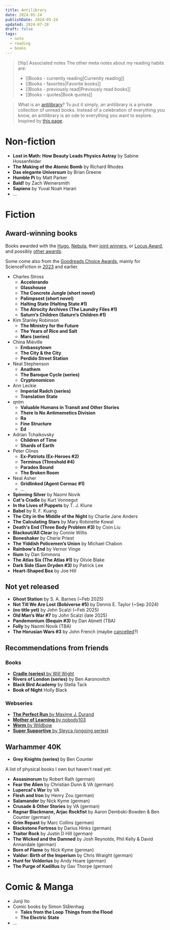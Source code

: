 ```yaml
---
title: Antilibrary
date: 2024-05-24
publishDate: 2024-05-24
updated: 2024-07-28
draft: false
tags:
  - note
  - reading
  - books
---
```


> [!tip] Associated notes
> The other meta notes about my reading habits are:
> - [[Books - currently reading|Currently reading]]
> - [[Books - favorites|Favorite books]]
> - [[Books - previously read|Previously read books]]
> - [[Books - quotes|Book quotes]]

> What is an [antilibrary](https://nesslabs.com/antilibrary)? To put it simply, an antilibrary is a private collection of unread books. Instead of a celebration of everything you know, an antilibrary is an ode to everything you want to explore.  
> Inspired by [this page](https://jzhao.zyx/books).

# Non-fiction

- **Lost in Math: How Beauty Leads Physics Astray** by Sabine Hossenfelder
- **The Making of the Atomic Bomb** by Richard Rhodes
- **Das elegante Universum** by Brian Greene
- **Humble Pi** by Matt Parker
- **Bald!** by Zach Weinersmith
- **Sapiens** by Yuval Noah Harari
- ...

# Fiction

## Award-winning books

Books awarded with the [Hugo](https://de.wikipedia.org/wiki/Hugo_Award), [Nebula](https://de.wikipedia.org/wiki/Nebula_Award), their [joint winners](https://en.wikipedia.org/wiki/List_of_joint_winners_of_the_Hugo_and_Nebula_awards), or [Locus Award](https://de.wikipedia.org/wiki/Locus_Award), and possibly [other awards](https://en.wikipedia.org/wiki/List_of_science_fiction_and_fantasy_literary_awards).

Some come also from the [Goodreads Choice Awards](https://www.goodreads.com/choiceawards/), mainly for ScienceFiction in [2023](https://www.goodreads.com/choiceawards/best-science-fiction-books-2023) and earlier.

-  Charles Stross
	- **Accelerando**
	- **Glasshouse**
	- **The Concrete Jungle (short novel)**
	- **Palimpsest (short novel)**
	- **Halting State (Halting State #1)**
	- **The Atrocity Archives (The Laundry Files #1)**
	- **Saturn’s Children (Saturn’s Children #1)**
- Kim Stanley Robinson
	- **The Ministry for the Future**
	- **The Years of Rice and Salt**
	- **Mars (series)**
- China Miéville
	- **Embassytown**
	- **The City & the City**
	- **Perdido Street Station**
- Neal Stephenson
	- **Anathem**
	- **The Baroque Cycle (series)**
	- **Cryptonomicon**
- Ann Leckie
	- **Imperial Radch (series)**
	- **Translation State**
- qntm
	- **Valuable Humans in Transit and Other Stories**
	- **There Is No Antimemetics Division**
	- **Ra**
	- **Fine Structure**
	- **Ed**
- Adrian Tchaikovsky
	- **Children of Time** 
	- **Shards of Earth**
- Peter Clines
	- **Ex-Patriots (Ex-Heroes #2)**
	- **Terminus (Threshold #4)**
	- **Paradox Bound**
	- **The Broken Room**
- Neal Asher
	- **Gridlinked (Agent Cormac #1)**
	- ...
- **Spinning Silver** by Naomi Novik
- **Cat's Cradle** by Kurt Vonnegut
- **In the Lives of Puppets** by T. J. Klune
- **Babel** by R. F. Kuang
- **The City in the Middle of the Night** by Charlie Jane Anders
- **The Calculating Stars** by Mary Robinette Kowal
- **Death's End (Three Body Problem #3)** by Cixin Liu
- **Blackout/All Clear** by Connie Willis
- **Boneshaker** by Cherie Priest
- **The Yiddish Policemen’s Union** by Michael Chabon
- **Rainbow's End** by Vernor Vinge
- **Ilium** by Dan Simmons
- **The Atlas Six (The Atlas #1)** by Olivie Blake
- **Dark Side (Sam Dryden #3)** by Patrick Lee
- **Heart-Shaped Box** by Joe Hill


## Not yet released

- **Ghost Station** by S. A. Barnes (~Feb 2025)
- **Not Till We Are Lost (Bobiverse #5)** by Dennis E. Taylor (~Sep 2024)
- **(no title yet)** by John Scalzi (~Feb 2025)
- **Old Man’s War #7** by John Scalzi (late 2025)
- **Pandemonium (Bequin #3)** by Dan Abnett (TBA)
- **Folly** by Naomi Novik (TBA)
- **The Horusian Wars #3** by John French (maybe [cancelled](https://www.reddit.com/r/40kLore/comments/tr0lnr/is_there_word_on_whether_french_is_going_to/)?)

## Recommendations from friends


### Books

- [**Cradle (series)** by Will Wight](https://www.goodreads.com/series/192821-cradle)
- **Rivers of London (series)** by Ben Aaronovitch
- **Black Bird Academy** by Stella Tack
- **Book of Night** Holly Black

### Webseries

- [**The Perfect Run** by Maxime J. Durand](https://www.royalroad.com/fiction/36735/the-perfect-run)
- [**Mother of Learning** by nobody103](https://www.royalroad.com/fiction/21220/mother-of-learning)
- [**Worm** by Wildbow](https://parahumans.wordpress.com/)
- [**Super Supportive** by Sleyca (ongoing series)](https://www.royalroad.com/fiction/63759/super-supportive)

## Warhammer 40K

- **Grey Knights (series)** by Ben Counter

A list of physical books I own but haven't read yet:

- **Assasinorum** by Robert Rath (german)
- **Fear the Alien** by Christian Dunn & VA (german)
- **Lupercal's War** by VA
- **Flesh and Iron** by Henry Zou (german)
- **Salamander** by Nick Kyme (german)
- **Crusade & Other Stories** by VA (german)
- **Ragnar Blackmane, Arjac Rockfist** by Aaron Dembski-Bowden & Ben Counter (german)
- **Grim Repast** by Marc Collins (german)
- **Blackstone Fortress** by Darius Hinks (german)
- **Traitor Rock** by Justin D Hill (german)
- **The Wicked and the Damned** by Josh Reynolds, Phil Kelly & David Annandale (german)
- **Born of Flame** by Nick Kyme (german)
- **Valdor: Birth of the Imperium** by Chris Wraight (german)
- **Hunt for Voldorius** by Andy Hoare (german)
- **The Purge of Kadillus** by Gav Thorpe (german)

# Comic & Manga

- Junji Ito
- Comic books by Simon Stålenhag
	- **Tales from the Loop**
	  **Things from the Flood**
	- **The Electric State**
- ...


